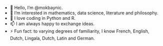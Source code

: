 - 👋 Hello, I’m @mokbaynic.
- 👀 I’m interested in mathematics, data science, literature and philosophy.
- 🌱 I love coding in Python and R.
- 📫 I am always happy to exchange ideas.
- ⚡ Fun fact: to varying degrees of familiarity, I know French, English, Dutch, Lingala, Dutch, Latin and German.

<!---
mokbaynic/mokbaynic is a ✨ special ✨ repository because its `README.md` (this file) appears on your GitHub profile.
You can click the Preview link to take a look at your changes.
--->
